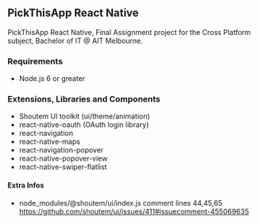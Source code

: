 ## PickThisApp React Native

PickThisApp React Native, Final Assignment project for the Cross Platform subject, Bachelor of IT @ AIT Melbourne.

### Requirements

* Node.js 6 or greater

### Extensions, Libraries and Components

* Shoutem UI toolkit (ui/theme/animation)
* react-native-oauth (OAuth login library)
* react-navigation 
* react-native-maps
* react-navigation-popover
* react-native-popover-view
* react-native-swiper-flatlist

#### Extra Infos

* node_modules/@shoutem/ui/index.js comment lines 44,45,65 https://github.com/shoutem/ui/issues/411#issuecomment-455069635

